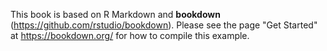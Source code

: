 

This book is based on R Markdown and **bookdown** (https://github.com/rstudio/bookdown). Please see the page "Get Started" at https://bookdown.org/ for how to compile this example.
